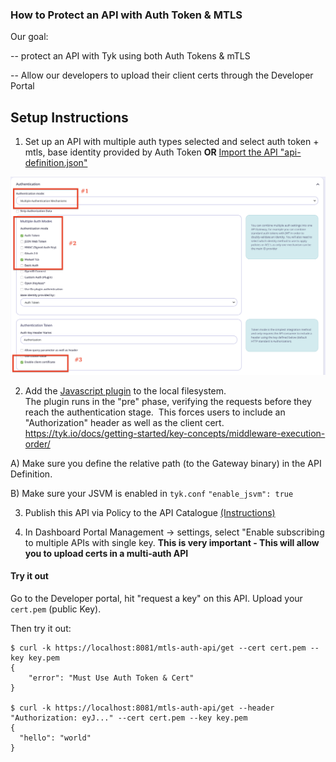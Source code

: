 ### How to Protect an API with Auth Token & MTLS

Our goal:

-- protect an API with Tyk using both Auth Tokens & mTLS

-- Allow our developers to upload their client certs through the Developer Portal

## Setup Instructions

1) Set up an API with multiple auth types selected and select auth token + mtls, base identity provided by Auth Token **OR** [Import the API "api-definition.json" ](api-definition.json)

![Multiple Auth](multiple-auth.png)

2) Add the [Javascript plugin](pre-auth-check.js) to the local filesystem.  
The plugin runs in the "pre" phase, verifying the requests before they reach the authentication stage.  This forces users to include an "Authorization" header as well as the client cert.
https://tyk.io/docs/getting-started/key-concepts/middleware-execution-order/


A) Make sure you define the relative path (to the Gateway binary) in the API Definition.  

B) Make sure your JSVM is enabled in `tyk.conf` `"enable_jsvm": true`

3) Publish this API via Policy to the API Catalogue  [(Instructions)](https://tyk.io/docs/try-out-tyk/tutorials/create-security-policy/)

4) In Dashboard Portal Management -> settings, select "Enable subscribing to multiple APIs with single key.
**This is very important - This will allow you to upload certs in a multi-auth API**


#### Try it out

Go to the Developer portal, hit "request a key" on this API.  Upload your `cert.pem` (public Key).

Then try it out:
```
$ curl -k https://localhost:8081/mtls-auth-api/get --cert cert.pem --key key.pem
{
    "error": "Must Use Auth Token & Cert"
}

$ curl -k https://localhost:8081/mtls-auth-api/get --header "Authorization: eyJ..." --cert cert.pem --key key.pem
{
  "hello": "world"
}
```

